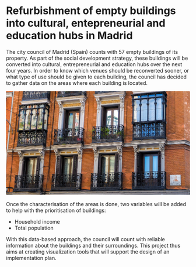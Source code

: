 # Refurbishment of empty buildings into cultural, entepreneurial and education hubs in Madrid

The city council of Madrid (Spain) counts with 57 empty buildings of its property. As part of the social development strategy, these buildings will be converted into cultural, entrepreneurial and education hubs over the next four years. In order to know which venues should be reconverted sooner, or what type of use should be given to each building, the council has decided to gather data on the areas where each building is located.

![Taxi](./resources/edificio.jpg "edificio")

Once the characterisation of the areas is done, two variables will be added to help with the prioritisation of buildings:

* Household income
* Total population

With this data-based approach, the council will count with reliable information about the buildings and their surroundings. This project thus aims at creating visualization tools that will support the design of an implementation plan.
